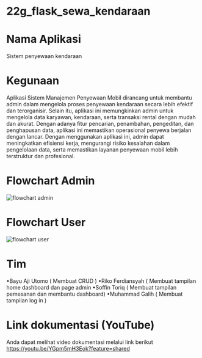 # 22g_flask_sewa_kendaraan
# Nama Aplikasi
Sistem penyewaan kendaraan
# Kegunaan
Aplikasi Sistem Manajemen Penyewaan Mobil dirancang untuk membantu admin dalam mengelola proses penyewaan kendaraan secara lebih efektif dan terorganisir. Selain itu, aplikasi ini memungkinkan admin untuk mengelola data karyawan, kendaraan, serta transaksi rental dengan mudah dan akurat. Dengan adanya fitur pencarian, penambahan, pengeditan, dan penghapusan data, aplikasi ini memastikan operasional penyewa berjalan dengan lancar. Dengan menggunakan aplikasi ini, admin dapat meningkatkan efisiensi kerja, mengurangi risiko kesalahan dalam pengelolaan data, serta memastikan layanan penyewaan mobil lebih terstruktur dan profesional.

# Flowchart Admin
![flowchart admin](https://github.com/user-attachments/assets/061c0a06-7fc6-41ac-8f48-e11e4c437ba1)

# Flowchart User
![flowchart user](https://github.com/user-attachments/assets/534dc20e-bd21-4e31-abf7-999abaa97948)

# Tim
•Bayu Aji Utomo ( Membuat CRUD )
•Riko Ferdiansyah ( Membuat tampilan home dashboard dan page admin
•Soffin Toriq ( Membuat tampilan pemesanan dan membantu dashboard)
•Muhammad Galih ( Membuat tampilan log in )
# Link dokumentasi (YouTube)
Anda dapat melihat video dokumentasi melalui link berikut https://youtu.be/YGpm5mH3Eok?feature=shared
